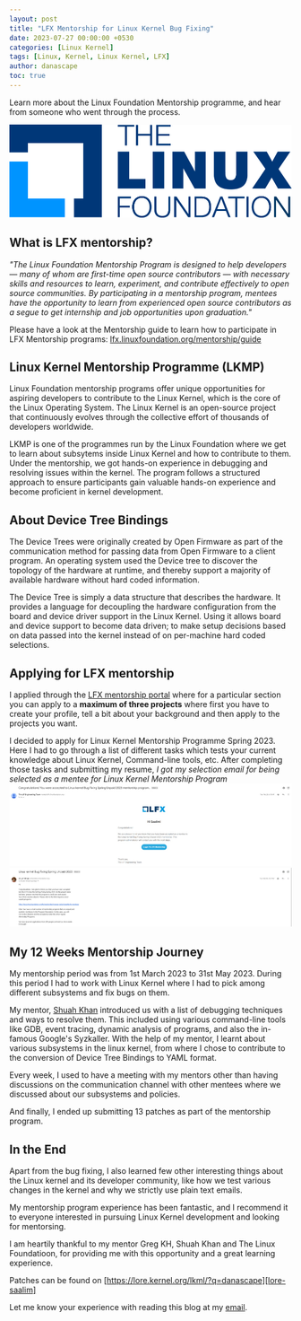 ```yaml
---
layout: post
title: "LFX Mentorship for Linux Kernel Bug Fixing"
date: 2023-07-27 00:00:00 +0530
categories: [Linux Kernel]
tags: [Linux, Kernel, Linux Kernel, LFX]
author: danascape
toc: true
---
```


Learn more about the Linux Foundation Mentorship programme, and hear from someone who went through the process.

![](/assets/images/posts/lfx/lfx_logo.png)

## What is LFX mentorship?
*"The Linux Foundation Mentorship Program is designed to help developers — many of whom are first-time open source contributors — with necessary skills and resources to learn, experiment, and contribute effectively to open source communities. By participating in a mentorship program, mentees have the opportunity to learn from experienced open source contributors as a segue to get internship and job opportunities upon graduation."*

Please have a look at the Mentorship guide to learn how to participate in LFX Mentorship programs: [lfx.linuxfoundation.org/mentorship/guide][lfx-guide]

## Linux Kernel Mentorship Programme (LKMP)
Linux Foundation mentorship programs offer unique opportunities for aspiring developers to contribute to the Linux Kernel, which is the core of the Linux Operating System. The Linux Kernel is an open-source project that continuously evolves through the collective effort of thousands of developers worldwide.

LKMP is one of the programmes run by the Linux Foundation where we get to learn about subsytems inside Linux Kernel and how to contribute to them. Under the mentorship, we got hands-on experience in debugging and resolving issues within the kernel. The program follows a structured approach to ensure participants gain valuable hands-on experience and become proficient in kernel development.

## About Device Tree Bindings

The Device Trees were originally created by Open Firmware as part of the communication method for passing data from Open Firmware to a client program. An operating system used the Device tree to discover the topology of the hardware at runtime, and thereby support a majority of available hardware without hard coded information.

The Device Tree is simply a data structure that describes the hardware. It provides a language for decoupling the hardware configuration from the board and device driver support in the Linux Kernel. Using it allows board and device support to become data driven; to make setup decisions based on data passed into the kernel instead of on per-machine hard coded selections.

## Applying for LFX mentorship
I applied through the [LFX mentorship portal][lfx-portal] where for a particular section you can apply to a **maximum of three projects** where first you have to create your profile, tell a bit about your background and then apply to the projects you want.

I decided to apply for Linux Kernel Mentorship Programme Spring 2023. Here I had to go through a list of different tasks which tests your current knowledge about Linux Kernel, Command-line tools, etc. After completing those tasks and submitting my resume, *I got my selection email for being selected as a mentee for Linux Kernel Mentorship Program*
![](/assets/images/posts/lfx/lfx-email1.png)
![](/assets/images/posts/lfx/lfx-email2.png)


## My 12 Weeks Mentorship Journey
My mentorship period was from 1st March 2023 to 31st May 2023. During this period I had to work with Linux Kernel where I had to pick among different subsystems and fix bugs on them.

My mentor, [Shuah Khan][shuahkhan-profile] introduced us with a list of debugging techniques and ways to resolve them. This included using various command-line tools like GDB, event tracing, dynamic analysis of programs, and also the in-famous Google's Syzkaller. With the help of my mentor, I learnt about various subsystems in the linux kernel, from where I chose to contribute to the conversion of Device Tree Bindings to YAML format.

Every week, I used to have a meeting with my mentors other than having discussions on the communication channel with other mentees where we discussed about our subsystems and policies.

And finally, I ended up submitting 13 patches as part of the mentorship program.

## In the End
Apart from the bug fixing, I also learned few other interesting things about the Linux kernel and its developer community, like how we test various changes in the kernel and why we strictly use plain text emails.

My mentorship program experience has been fantastic, and I recommend it to everyone interested in pursuing Linux Kernel development and looking for mentorsing.

I am heartily thankful to my mentor Greg KH, Shuah Khan and The Linux Foundatioon, for providing me with this opportunity and a great learning experience.

Patches can be found on [https://lore.kernel.org/lkml/?q=danascape][lore-saalim]

Let me know your experience with reading this blog at my [email][email].

[lfx-guide]: lfx.linuxfoundation.org/mentorship/guide
[lfx-portal]: https://lfx.linuxfoundation.org/tools/mentorship/
[lore-saalim]: https://lore.kernel.org/lkml/?q=danascape
[shuahkhan-profile]: https://mentorship.lfx.linuxfoundation.org/mentor/5b5c6ac7-5735-4ed6-9666-4ddd0a140c0c
[email]: mail:danascape@gmail.com